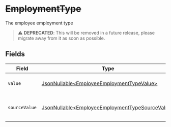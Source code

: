 # ~~EmploymentType~~

The employee employment type

> :warning: **DEPRECATED**: This will be removed in a future release, please migrate away from it as soon as possible.


## Fields

| Field                                                                                                            | Type                                                                                                             | Required                                                                                                         | Description                                                                                                      | Example                                                                                                          |
| ---------------------------------------------------------------------------------------------------------------- | ---------------------------------------------------------------------------------------------------------------- | ---------------------------------------------------------------------------------------------------------------- | ---------------------------------------------------------------------------------------------------------------- | ---------------------------------------------------------------------------------------------------------------- |
| `value`                                                                                                          | [JsonNullable\<EmployeeEmploymentTypeValue>](../../models/components/EmployeeEmploymentTypeValue.md)             | :heavy_minus_sign:                                                                                               | The type of the employment.                                                                                      | permanent                                                                                                        |
| `sourceValue`                                                                                                    | [JsonNullable\<EmployeeEmploymentTypeSourceValue>](../../models/components/EmployeeEmploymentTypeSourceValue.md) | :heavy_minus_sign:                                                                                               | The source value of the employment type.                                                                         | Permanent                                                                                                        |